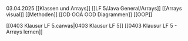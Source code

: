 03.04.2025
[[Klassen und Arrays]]
[[LF 5/Java General/Arrays]] [[Arrays visual]]
[[Methoden]]
[[OD OOA OOD Diagrammen]]
[[OOP]]

[[0403 Klausur LF 5.canvas|0403 Klausur LF 5]]
[[0403 Klausur LF 5 - Arrays lernen]]
